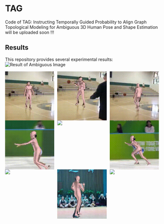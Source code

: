 # TAG
Code of TAG: Instructing Temporally Guided Probability to Align Graph Topological Modeling for Ambiguous 3D Human Pose and Shape Estimation will be uploaded soon !!!

## Results
This repository provides several experimental results:
![Result of Ambiguous Image](./gif/first.png)

<div style="display: flex; justify-content: space-between;">
    <img src="./gif/1_pro -original-original1.gif" width="32%" height="auto">
    <img src="./gif/2_pro -original-original (2).gif" width="32%" height="auto">
    <img src="./gif/5_pro -original-original.gif" width="32%" height="auto">
</div>
<div style="display: flex; justify-content: space-between;">
    <img src="./gif/2_pro -original-original (1).gif" width="32%" height="auto">
    <img src="./gif/3_pro -original-original (1).gif" width="32%" height="auto">
    <img src="./gif/4_pro -original-original.gif" width="32%" height="auto">
</div>
<div style="display: flex; justify-content: space-between;">
    <img src="./gif/4_1_pro -original-original.gif" width="32%" height="auto">
    <img src="./gif/2_pro -original-original.gif" width="32%" height="auto">
    <img src="./gif/3_pro -original-original.gif" width="32%" height="auto">
</div>
